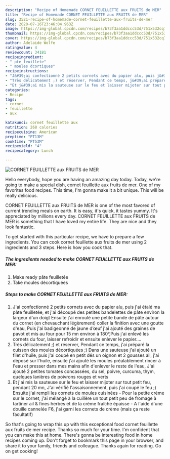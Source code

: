 ```yaml
---
description: "Recipe of Homemade CORNET FEUILLETTE aux FRUITS de MER"
title: "Recipe of Homemade CORNET FEUILLETTE aux FRUITS de MER"
slug: 3521-recipe-of-homemade-cornet-feuillette-aux-fruits-de-mer
date: 2020-07-16T23:46:04.963Z
image: https://img-global.cpcdn.com/recipes/b73f3aa1ddccc53d/751x532cq70/cornet-feuillette-aux-fruits-de-mer-photo-principale-de-la-recette.jpg
thumbnail: https://img-global.cpcdn.com/recipes/b73f3aa1ddccc53d/751x532cq70/cornet-feuillette-aux-fruits-de-mer-photo-principale-de-la-recette.jpg
cover: https://img-global.cpcdn.com/recipes/b73f3aa1ddccc53d/751x532cq70/cornet-feuillette-aux-fruits-de-mer-photo-principale-de-la-recette.jpg
author: Adelaide Wolfe
ratingvalue: 4
reviewcount: 34181
recipeingredient:
- " pte feuillete"
- " moules dcortiques"
recipeinstructions:
- "J&#39;ai confectionné 2 petits cornets avec du papier alu, puis j&#39;ai étalé ma pâte feuilletée, et j&#39;ai découpé des petites bandelettes de pâte environ la largeur d&#39;un doigt Ensuite j&#39;ai enroulé une petite bande de pâte autour du cornet (en chevauchant légèrement) coller la finition avec une goutte d&#39;eau, Puis j&#39;ai badigeonné de jaune d’œuf j&#39;ai ajouté des graines de pavot et mis au four pour 15 mn environ à 180°,Puis j&#39;ai enlevé les cornets du four, laisser refroidir et ensuite enlever le papier...."
- "Très délicatement ;) et réserver, Pendant ce temps, j&#39;ai préparé la cuisson des moules décortiquées ;) Dans une sauteuse j&#39;ai ajouté un filet d&#39;huile, puis j&#39;ai coupé en petit dés un oignon et 2 gousses ail, j&#39;ai déposé sur l&#39;huile, ensuite j&#39;ai ajouté les moules préalablement rincer à l&#39;eau et presser dans mes mains afin d&#39;enlever le reste de l&#39;eau, J&#39;ai ajouté 2 petites tomates concassées, du sel, poivre, curcuma, thym, quelques lanières de poivrons rouges et verts"
- "Et j&#39;ai mis la sauteuse sur le feu et laisser mijoter sur tout petit feu, pendant 20 mn, J&#39;ai vérifié l&#39;assaisonnement, puis j&#39;ai coupé le feu ;) Ensuite j&#39;ai rempli les cornets de moules cuisinées Pour la petite crème sur le cornet, j&#39;ai mélangé à la cuillère un tout petit peu de fromage à tartiner ail &amp; fines herbes et de la crème fraîche épaisse A l&#39;aide d&#39;une douille cannelée F6, j&#39;ai garni les cornets de crème (mais ça reste facultatif)"
categories:
- Recipe
tags:
- cornet
- feuillette
- aux

katakunci: cornet feuillette aux 
nutrition: 268 calories
recipecuisine: American
preptime: "PT13M"
cooktime: "PT53M"
recipeyield: "4"
recipecategory: Lunch

---
```



![CORNET FEUILLETTE aux FRUITS de MER](https://img-global.cpcdn.com/recipes/b73f3aa1ddccc53d/751x532cq70/cornet-feuillette-aux-fruits-de-mer-photo-principale-de-la-recette.jpg)

Hello everybody, hope you are having an amazing day today. Today, we're going to make a special dish, cornet feuillette aux fruits de mer. One of my favorites food recipes. This time, I'm gonna make it a bit unique. This will be really delicious.

CORNET FEUILLETTE aux FRUITS de MER is one of the most favored of current trending meals on earth. It is easy, it's quick, it tastes yummy. It's appreciated by millions every day. CORNET FEUILLETTE aux FRUITS de MER is something that I have loved my entire life. They are nice and they look fantastic.




To get started with this particular recipe, we have to prepare a few ingredients. You can cook cornet feuillette aux fruits de mer using 2 ingredients and 3 steps. Here is how you cook that.

<!--inarticleads1-->

##### The ingredients needed to make CORNET FEUILLETTE aux FRUITS de MER:

1. Make ready  pâte feuilletée
1. Take  moules décortiquées




<!--inarticleads2-->

##### Steps to make CORNET FEUILLETTE aux FRUITS de MER:

1. J&#39;ai confectionné 2 petits cornets avec du papier alu, puis j&#39;ai étalé ma pâte feuilletée, et j&#39;ai découpé des petites bandelettes de pâte environ la largeur d&#39;un doigt Ensuite j&#39;ai enroulé une petite bande de pâte autour du cornet (en chevauchant légèrement) coller la finition avec une goutte d&#39;eau, Puis j&#39;ai badigeonné de jaune d’œuf j&#39;ai ajouté des graines de pavot et mis au four pour 15 mn environ à 180°,Puis j&#39;ai enlevé les cornets du four, laisser refroidir et ensuite enlever le papier....
1. Très délicatement ;) et réserver, Pendant ce temps, j&#39;ai préparé la cuisson des moules décortiquées ;) Dans une sauteuse j&#39;ai ajouté un filet d&#39;huile, puis j&#39;ai coupé en petit dés un oignon et 2 gousses ail, j&#39;ai déposé sur l&#39;huile, ensuite j&#39;ai ajouté les moules préalablement rincer à l&#39;eau et presser dans mes mains afin d&#39;enlever le reste de l&#39;eau, J&#39;ai ajouté 2 petites tomates concassées, du sel, poivre, curcuma, thym, quelques lanières de poivrons rouges et verts
1. Et j&#39;ai mis la sauteuse sur le feu et laisser mijoter sur tout petit feu, pendant 20 mn, J&#39;ai vérifié l&#39;assaisonnement, puis j&#39;ai coupé le feu ;) Ensuite j&#39;ai rempli les cornets de moules cuisinées - Pour la petite crème sur le cornet, j&#39;ai mélangé à la cuillère un tout petit peu de fromage à tartiner ail &amp; fines herbes et de la crème fraîche épaisse - A l&#39;aide d&#39;une douille cannelée F6, j&#39;ai garni les cornets de crème (mais ça reste facultatif)




So that's going to wrap this up with this exceptional food cornet feuillette aux fruits de mer recipe. Thanks so much for your time. I'm confident that you can make this at home. There's gonna be interesting food in home recipes coming up. Don't forget to bookmark this page in your browser, and share it to your family, friends and colleague. Thanks again for reading. Go on get cooking!
